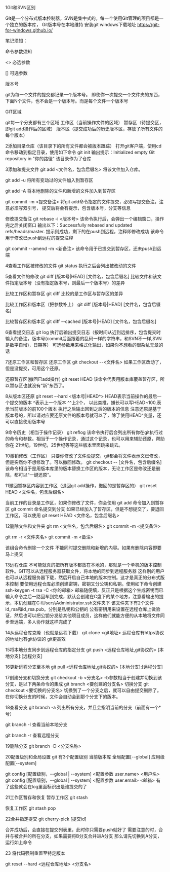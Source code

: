 1Git和SVN区别

Git是一个分布式版本控制器，SVN是集中式的。每一个使用Git管理的项目都是一个独立的版本库，
Git版本号在本地维持
安装git windows下载地址
https://git-for-windows.github.io/

笔记须知：

命令参数须知

<> 必选参数

[] 可选参数


版本号

git为每一个文件的提交都记录一个版本号。
即使你一次提交一个文件夹的东西，下面N个文件，也不会是一个版本号。而是每个文件一个版本号


GIT区域

git每一个分支都有三个区域
工作区（当前操作文件的区域）
暂存区（待提交区，即git add操作后的区域）
版本区（提交成功后的历史版本区，存放了所有文件的每个版本）

2添加目录仓库（该目录下的所有文件都会被版本跟踪）
打开git客户端，使用cd命令移动到指定目录，使用如下命令
git init
输出提示：Initialized empty Git repository in "你的路径"
该目录作为了仓库

3添加和提交文件
git add <文件名，包含后缀名> 
将该文件加入仓库。

git add -u
将所有变动过的文件加入到暂存区

git add -A
将本地删除的文件和新增的文件加入到暂存区


git commit -m <提交备注>
将git add命令指定的文件提交，必须写提交备注，注意必须写双引号，
提交后将会有提示，包含版本号，分支等信息

修改提交备注
git rebase -i <版本号> 
该命令执行后，会弹出一个编辑窗口，操作完之后关闭窗口
输出以下：Successfully rebased and updated refs/heads/master.
提示则成功，剩下的在push到远程，注释即修改成功
该命令用于修改已push到远程的提交注释

git commit --amend -m <新备注>
该命令用于已提交到暂存区，还未push到远端

4查看工作区被修改的文件
git status
执行之后会列出被改动的文件

5查看文件的修改
git diff [版本号|HEAD]  [文件名，包含后缀名]
比较文件和该文件指定版本号（没有指定版本号，则最后一个版本号）的差异

比较工作区和暂存区
git diff
比较的是工作区与暂存区的差异

比较工作区和版本区（把参数补上）
git diff [版本号|HEAD]  [文件名，包含后缀名]

比较暂存区和版本区
git diff --cached [版本号|HEAD]  [文件名，包含后缀名]



6查看提交日志
git log 
执行后输出提交日志（按时间从近到远排序，包含提交时输入的备注，版本号(commit后面跟着的乱码一样的字符串，和SVN不一样,SVN是数字自增)，日期等）
可选参数用来格式化输出，如果你不想看的很杂乱无章的话

7还原工作区和暂存区
还原工作区
git checkout --<文件名>			如果工作区改动了，但是没提交，可用这个还原。

还原暂存区(撤回已add操作)
git reset HEAD					该命令代表用版本库覆盖暂存区，所以暂存区也就没有“新”东西了。

8从版本区还原
git reset --hard <版本号|HEAD^>  HEAD表示当前操作的最后一个提交的版本 
^表示上一个版本
^^上2个，
以此类推，嫌长可以写HEAD~100,表示当前版本的前100个版本
执行之后输出回到之后的版本的信息
注意还原是基于版本号的，所以请对应要还原文件的版本号就可以了，除了使用HEAD^变量，还可以直接使用版本号

9命令历史（相当于操作记录）
git reflog
该命令执行后会列出所有你在git执行过的命令和参数。相当于一个操作记录，通过这个记录，也可以用来辅助还原，帮助你在
21世纪，19世纪，25世纪等等这些版本里面跳来跳去。

10撤销修改（工作区）
只要你修改了文件没提交，git都会将文件表示文已修改，但是突然你不想修改了。可以撤回修改。
git checkout -- [文件名，包含后缀名]
该命令相当于是用版本库里的版本替换工作区的版本，无论工作区是修改还是删除，都可以“一键还原”。

11撤回暂存区内容到工作区（退回git add操作，撤回的是暂存区的）
git reset HEAD <文件名，包含后缀名>

当前工作的目录是工作区，如果你修改了文件，你会使用
git add 命令加入到暂存区
git commit 命名提交到分支
如果已经加入了暂存区，但是不想提交了，要退回工作区，可以使用
git reset HEAD <文件名，包含后缀名>

12删除文件和文件夹
git rm <文件名，包含后缀名>
git commit -m <提交备注>

git rm -r <文件夹名>
git commit -m <备注>

该组合命令删除一个文件
不能同时提交删除和新增的内容。如果有删除内容即要马上提交

13远程仓库
不可能就真的把所有版本都放在本地的，那就是一个单机的版本控制软件。GIT可以从远程服务器获取文件，将本地的同步到远程服务器
这样别的用户也可以从远程服务器下载，然后开启自己本地的版本控制。这才是真正的分布式版本控制
要使用远程仓库必须创建密钥，密钥又分公钥和私钥。使用如下命令创建
ssh-keygen -t rsa -C <你的邮箱> 邮箱随便填，反正只是根据这个生成密钥而已
输入命令之后一路回车到完成，默认会创建在C盘下的某个地方，注意看输出的提示，本机创建在C:\Users\Administrator\.ssh文件夹下
该文件夹下有2个文件id_rsa和id_rsa.pub。分别是私钥和公钥的
公有密钥用来设置在远程仓库上做验证，然后也可以把公钥分发给其他项目成员，这样他们就能方便的从本地将文件同步至远端，多人协作就这样完成了

14从远程仓库克隆（也就是远程下载）
git clone <git地址>  远程仓库有https协议的地址也有git协议的 git更高效

15将本地分支同步到远程仓库的指定分支
git push <远程仓库地址,git协议的> [本地分支]:[远程分支]

16更新远程分支至本地
git pull <远程仓库地址,git协议的> [本地分支]:[远程分支]

17创建分支和切换分支
git checkout -b <分支名>
-b参数相当于创建并切换到该分支，是以下两条命令的集成
git branch <要创建的分支名>
切换分支
git checkout <要切换的分支名>
切换到了一个分支之后，就可以自由提交删除了。
在你切换分支的时候，文件会自动会到那个分支下的版本。

18查看分支
git branch -a
列出所有分支，并且会指明当前的分支（前面有一个*号）

git branch -l
查看当前本地分支

git branch -r
查看远程分支

19删除分支
git branch -D <分支名称>

20配置级别和全局设置
git 有3个配置级别
当前版本库
全局配置[--global]
应用级配置[--system]


git config [配置级别，--global | --system] <配置参数 user.name>		<用户名>
git config [配置级别，--global | --system] <配置参数 user.email>	<邮箱>
有了这些就会在log里面标识出是谁提交的了

21工作区暂存和恢复
暂存工作区
git stash

恢复工作区
git stash pop


22合并指定提交
git cherry-pick [提交id]

合并成功后，会直接在提交列表里，此时你只需要push就好了
需要注意的时，合并与被合并的所在分支，如果需要将B分支合并进A分支
那么请先切换到A分支，运行如上命令

23
将代码强制重置至特定版本

git reset --hard <远程仓库地址> <分支名> 
